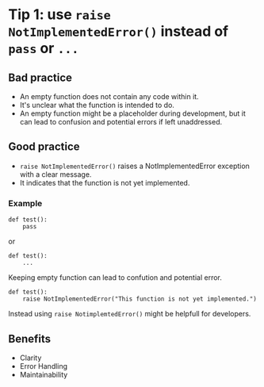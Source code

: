 # Tip 1: use `raise NotImplementedError()` instead of `pass` or `...`

## Bad practice
- An empty function does not contain any code within it.
- It's unclear what the function is intended to do. 
- An empty function might be a placeholder during development, but it can lead to confusion and potential errors if left unaddressed.

## Good practice
- `raise NotImplementedError()` raises a NotImplementedError exception with a clear message.
- It indicates that the function is not yet implemented.


### Example
```
def test():
    pass
```
or
```
def test():
    ...
```
Keeping empty function can lead to confution and potential error.
```
def test():
    raise NotImplementedError("This function is not yet implemented.")
```
Instead using `raise NotimplemtedError()` might be helpfull for developers.

## Benefits
- Clarity
- Error Handling
- Maintainability